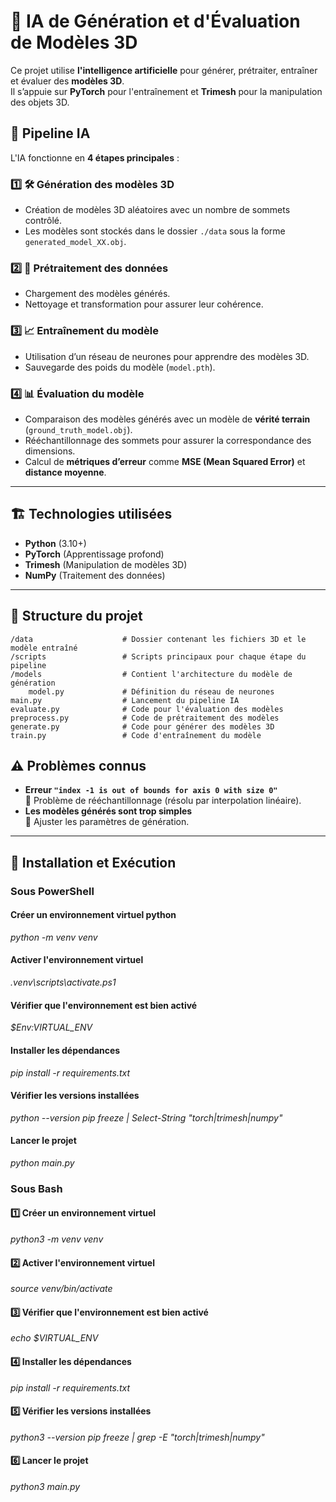 # 📌 IA de Génération et d'Évaluation de Modèles 3D

Ce projet utilise **l'intelligence artificielle** pour générer, prétraiter, entraîner et évaluer des **modèles 3D**.  
Il s’appuie sur **PyTorch** pour l'entraînement et **Trimesh** pour la manipulation des objets 3D.

## 🚀 Pipeline IA
L'IA fonctionne en **4 étapes principales** :

### 1️⃣ 🛠️ Génération des modèles 3D  
- Création de modèles 3D aléatoires avec un nombre de sommets contrôlé.  
- Les modèles sont stockés dans le dossier `./data` sous la forme `generated_model_XX.obj`.  

### 2️⃣ 📌 Prétraitement des données  
- Chargement des modèles générés.  
- Nettoyage et transformation pour assurer leur cohérence.  

### 3️⃣ 📈 Entraînement du modèle  
- Utilisation d’un réseau de neurones pour apprendre des modèles 3D.  
- Sauvegarde des poids du modèle (`model.pth`).  

### 4️⃣ 📊 Évaluation du modèle  
- Comparaison des modèles générés avec un modèle de **vérité terrain** (`ground_truth_model.obj`).  
- Rééchantillonnage des sommets pour assurer la correspondance des dimensions.  
- Calcul de **métriques d’erreur** comme **MSE (Mean Squared Error)** et **distance moyenne**.  

---

## 🏗️ Technologies utilisées
- **Python** (3.10+)
- **PyTorch** (Apprentissage profond)
- **Trimesh** (Manipulation de modèles 3D)
- **NumPy** (Traitement des données)

---

## 📂 Structure du projet

```
/data                    # Dossier contenant les fichiers 3D et le modèle entraîné
/scripts                 # Scripts principaux pour chaque étape du pipeline
/models                  # Contient l'architecture du modèle de génération
    model.py             # Définition du réseau de neurones
main.py                  # Lancement du pipeline IA
evaluate.py              # Code pour l'évaluation des modèles
preprocess.py            # Code de prétraitement des modèles
generate.py              # Code pour générer des modèles 3D
train.py                 # Code d'entraînement du modèle
```

## ⚠️ Problèmes connus
- **Erreur `"index -1 is out of bounds for axis 0 with size 0"`**  
  🔹 Problème de rééchantillonnage (résolu par interpolation linéaire).  
- **Les modèles générés sont trop simples**  
  🔹 Ajuster les paramètres de génération.  

---

## 📌 Installation et Exécution

### Sous PowerShell

#### Créer un environnement virtuel python 
*python -m venv venv*

#### Activer l'environnement virtuel
*.venv\scripts\activate.ps1*

#### Vérifier que l'environnement est bien activé 
*$Env:VIRTUAL_ENV*

#### Installer les dépendances 
*pip install -r requirements.txt*

#### Vérifier les versions installées
*python --version*
*pip freeze | Select-String "torch|trimesh|numpy"*

#### Lancer le projet
*python main.py*

### Sous Bash

#### 1️⃣ Créer un environnement virtuel
*python3 -m venv venv*

#### 2️⃣ Activer l'environnement virtuel
*source venv/bin/activate*

#### 3️⃣ Vérifier que l'environnement est bien activé
*echo $VIRTUAL_ENV*

#### 4️⃣ Installer les dépendances
*pip install -r requirements.txt*

#### 5️⃣ Vérifier les versions installées
*python3 --version*
*pip freeze | grep -E "torch|trimesh|numpy"*

#### 6️⃣ Lancer le projet
*python3 main.py*